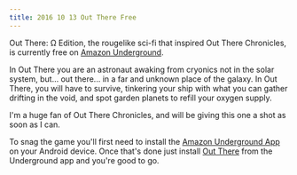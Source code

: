 ```yaml
---
title: 2016 10 13 Out There Free
---
```


Out There: Ω Edition, the rougelike sci-fi that inspired Out There Chronicles, is currently free on [Amazon Underground](http://miclos.us7.list-manage1.com/track/click?u=0342687b8b29c92bc2a5ab0a3&id=9bbc5836e5&e=c0f8783cab).

In Out There you are an astronaut awaking from cryonics not in the solar system, but... out there... in a far and unknown place of the galaxy. In Out There, you will have to survive, tinkering your ship with what you can gather drifting in the void, and spot garden planets to refill your oxygen supply.

I'm a huge fan of Out There Chronicles, and will be giving this one a shot as soon as I can.

To snag the game you'll first need to install the [Amazon Underground App](http://miclos.us7.list-manage.com/track/click?u=0342687b8b29c92bc2a5ab0a3&id=4f3be2def5&e=c0f8783cab) on your Android device. Once that's done just install [Out There](http://miclos.us7.list-manage.com/track/click?u=0342687b8b29c92bc2a5ab0a3&id=f1287fabb7&e=c0f8783cab) from the Underground app and you're good to go.

